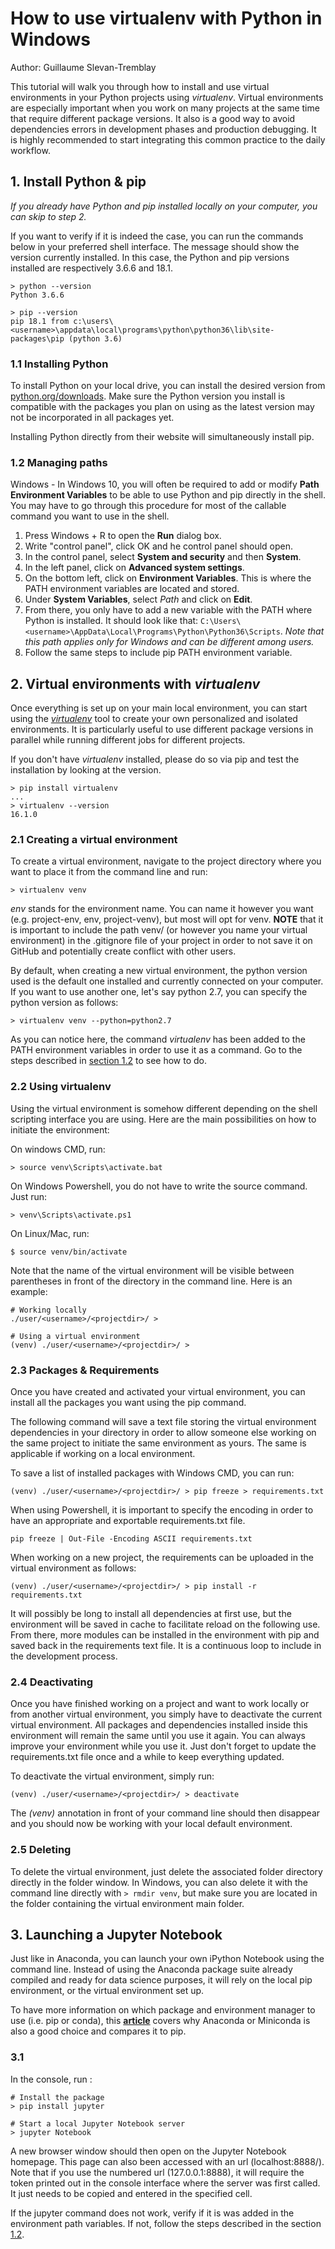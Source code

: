 # How to use virtualenv with Python in Windows

Author: Guillaume Slevan-Tremblay

This tutorial will walk you through how to install and use virtual environments in your Python projects using *virtualenv*. Virtual environments are especially important when you work on many projects at the same time that require different package versions. It also is a good way to avoid dependencies errors in development phases and production debugging. It is highly recommended to start integrating this common practice to the daily workflow.

## 1. Install Python & pip
*If you already have Python and pip installed locally on your computer, you can skip to step 2.*

If you want to verify if it is indeed the case, you can run the commands below in your preferred shell interface. The message should show the version currently installed. In this case, the Python and pip versions installed are respectively 3.6.6 and 18.1.

```
> python --version
Python 3.6.6

> pip --version
pip 18.1 from c:\users\<username>\appdata\local\programs\python\python36\lib\site-packages\pip (python 3.6)
```

### 1.1 Installing Python
To install Python on your local drive, you can install the desired version from [python.org/downloads](https://www.python.org/downloads/). Make sure the Python version you install is compatible with the packages you plan on using as the latest version may not be incorporated in all packages yet.

Installing Python directly from their website will simultaneously install pip.

### 1.2 Managing paths
Windows - In Windows 10, you will often be required to add or modify **Path Environment Variables** to be able to use Python and pip directly in the shell. You may have to go through this procedure for most of the callable command you want to use in the shell.

1. Press Windows + R to open the **Run** dialog box.
2. Write "control panel", click OK and he control panel should open.
3. In the control panel, select **System and security** and then **System**.
4. In the left panel, click on **Advanced system settings**.
5. On the bottom left, click on **Environment Variables**. This is where the PATH environment variables are located and stored.
6. Under **System Variables**, select *Path* and click on **Edit**.
7. From there, you only have to add a new variable with the PATH where Python is installed. It should look like that: ```C:\Users\<username>\AppData\Local\Programs\Python\Python36\Scripts```.
*Note that this path applies only for Windows and can be different among users.*
8. Follow the same steps to include pip PATH environment variable.

## 2. Virtual environments with *virtualenv*
Once everything is set up on your main local environment, you can start using the [*virtualenv*](https://virtualenv.pypa.io/en/latest/) tool to create your own personalized and isolated environments. It is particularly useful to use different package versions in parallel while running different jobs for different projects.

If you don't have *virtualenv* installed, please do so via pip and test the installation by looking at the version.
```
> pip install virtualenv
...
> virtualenv --version
16.1.0
```

### 2.1 Creating a virtual environment
To create a virtual environment, navigate to the project directory where you want to place it from the command line and run:
```
> virtualenv venv
```
*env* stands for the environment name. You can name it however you want (e.g. project-env, env, project-venv), but most will opt for venv. **NOTE** that it is important to include the path venv/ (or however you name your virtual environment) in the .gitignore file of your project in order to not save it on GitHub and potentially create conflict with other users.

By default, when creating a new virtual environment, the python version used is the default one installed and currently connected on your computer. If you want to use another one, let's say python 2.7, you can specify the python version as follows:
```
> virtualenv venv --python=python2.7
```
As you can notice here, the command *virtualenv* has been added to the PATH environment variables in order to use it as a command. Go to the steps described in [section 1.2](#1.2-managing-paths) to see how to do.

### 2.2 Using virtualenv
Using the virtual environment is somehow different depending on the shell scripting interface you are using. Here are the main possibilities on how to initiate the environment:

On windows CMD, run:
```
> source venv\Scripts\activate.bat
```
On Windows Powershell, you do not have to write the source command. Just run:
```
> venv\Scripts\activate.ps1
```
On Linux/Mac, run:
```
$ source venv/bin/activate
```

Note that the name of the virtual environment will be visible between parentheses in front of the directory in the command line. Here is an example:
```
# Working locally
./user/<username>/<projectdir>/ >

# Using a virtual environment
(venv) ./user/<username>/<projectdir>/ >
```

### 2.3 Packages & Requirements
Once you have created and activated your virtual environment, you can install all the packages you want using the pip command. 

The following command will save a text file storing the virtual environment dependencies in your directory in order to allow someone else working on the same project to initiate the same environment as yours. The same is applicable if working on a local environment.

To save a list of installed packages with Windows CMD, you can run:
```
(venv) ./user/<username>/<projectdir>/ > pip freeze > requirements.txt
```

When using Powershell, it is important to specify the encoding in order to have an appropriate and exportable requirements.txt file.
```
pip freeze | Out-File -Encoding ASCII requirements.txt
```

When working on a new project, the requirements can be uploaded in the virtual environment as follows:
```
(venv) ./user/<username>/<projectdir>/ > pip install -r requirements.txt
```
It will possibly be long to install all dependencies at first use, but the environment will be saved in cache to facilitate reload on the following use. From there, more modules can be installed in the environment with pip and saved back in the requirements text file. It is a continuous loop to include in the development process.

### 2.4 Deactivating
Once you have finished working on a project and want to work locally or from another virtual environment, you simply have to deactivate the current virtual environment. All packages and dependencies installed inside this environment will remain the same until you use it again. You can always improve your environment while you use it. Just don't forget to update the requirements.txt file once and a while to keep everything updated.

To deactivate the virtual environment, simply run:
```
(venv) ./user/<username>/<projectdir>/ > deactivate
```
The *(venv)* annotation in front of your command line should then disappear and you should now be working with your local default environment.

### 2.5 Deleting
To delete the virtual environment, just delete the associated folder directory directly in the folder window. In Windows, you can also delete it with the command line directly with ```> rmdir venv```, but make sure you are located in the folder containing the virtual environment main folder.

## 3. Launching a Jupyter Notebook
Just like in Anaconda, you can launch your own iPython Notebook using the command line. Instead of using the Anaconda package suite already compiled and ready for data science purposes, it will rely on the local pip environment, or the virtual environment set up.

To have more information on which package and environment manager to use (i.e. pip or conda), this [**article**](https://medium.freecodecamp.org/why-you-need-python-environments-and-how-to-manage-them-with-conda-85f155f4353c?gi=f7459170850) covers why Anaconda or Miniconda is also a good choice and compares it to pip.

### 3.1
In the console, run :
```
# Install the package
> pip install jupyter

# Start a local Jupyter Notebook server
> jupyter Notebook
```
A new browser window should then open on the Jupyter Notebook homepage. This page can also been accessed with an url (localhost:8888/). Note that if you use the numbered url (127.0.0.1:8888), it will require the token printed out in the console interface where the server was first called. It just needs to be copied and entered in the specified cell.

If the jupyter command does not work, verify if it is was added in the environment path variables. If not, follow the steps described in the section [1.2](#Managing-paths).
